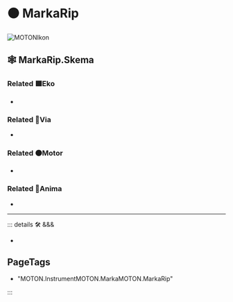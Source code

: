 # 🟠 <motor>MarkaRip</motor>

![MOTONIkon](/BetaIkon/MOTONs_Ikon.png)

## 🕸 MarkaRip.Skema

### Related 🟩<ekos>Eko</ekos>

-

### Related 🔻<via>Via</via>

-

### Related 🟠<motor>Motor</motor>

-

### Related 💜<anima>Anima</anima>

-

---

<!-- =================================================== -->
<!-- =================================================== -->
<!-- =================================================== -->
<!-- =================================================== -->
<!-- =================================================== -->
::: details 🛠 <dev>&&&</dev>

-

<h2>PageTags</h2>

- "MOTON.InstrumentMOTON.MarkaMOTON.MarkaRip"

:::
